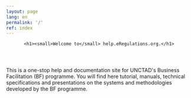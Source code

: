 ```yaml
---
layout: page
lang: en
permalink: '/'
ref: index
---
```


<header>

	<h1><small>Welcome to</small> help.eRegulations.org.</h1>

</header>

<div class="row">	  
  <div class="col-md-12">
		<p>This is a one-stop help and documentation site for UNCTAD's Business Facilitation (BF) programme. You will find here tutorial, manuals, technical specifications and presentations on the systems and methodologies developed by the BF programme.</p>
  </div>
</div>
